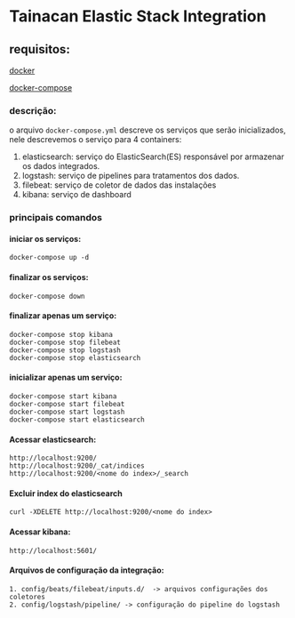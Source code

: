 # Tainacan Elastic Stack Integration
## requisitos:
[docker](https://docs.docker.com/get-docker)

[docker-compose](https://docs.docker.com/compose/install)

### descrição:
   o arquivo `docker-compose.yml` descreve os serviços que serão inicializados, nele descrevemos o serviço para 4 containers:
  
1. elasticsearch:
   serviço do ElasticSearch(ES) responsável por armazenar os dados integrados.
2. logstash:
   serviço de pipelines para tratamentos dos dados.
3. filebeat:
   serviço de coletor de dados das instalações
4. kibana:
   serviço de dashboard  

### principais comandos
#### iniciar os serviços:
```
docker-compose up -d
```
#### finalizar os serviços:
```
docker-compose down
```
#### finalizar apenas um serviço:
```
docker-compose stop kibana
docker-compose stop filebeat
docker-compose stop logstash
docker-compose stop elasticsearch
```
#### inicializar apenas um serviço:
```
docker-compose start kibana
docker-compose start filebeat
docker-compose start logstash
docker-compose start elasticsearch
```
#### Acessar elasticsearch:
```
http://localhost:9200/
http://localhost:9200/_cat/indices
http://localhost:9200/<nome do index>/_search
```
#### Excluir index do elasticsearch
```
curl -XDELETE http://localhost:9200/<nome do index>
```
#### Acessar kibana:
```
http://localhost:5601/
```
#### Arquivos de configuração da integração:
```
1. config/beats/filebeat/inputs.d/  -> arquivos configurações dos coletores
2. config/logstash/pipeline/ -> configuração do pipeline do logstash
```






